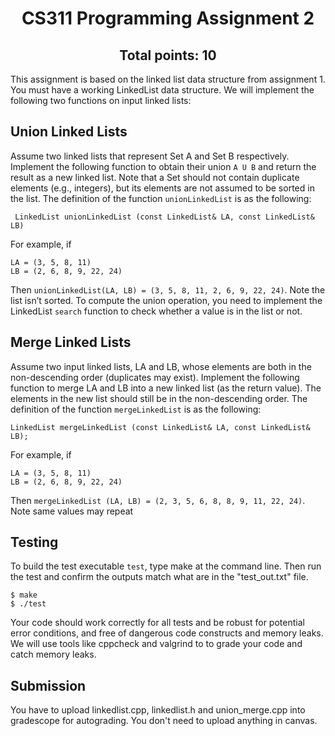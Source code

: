 <h1 align="center">CS311 Programming Assignment 2 </h1>
<h2 align="center">Total points: 10</h2>
This assignment is based on the linked list data structure from assignment 1. You must have a working LinkedList data structure.
We will implement the following two functions on input linked lists:

## Union Linked Lists
Assume two linked lists that represent Set A and Set B respectively. Implement the following function to obtain their union `A U B` and return the result as a new linked list. Note that a Set should not contain duplicate elements (e.g., integers), but its elements are not assumed to be sorted in the list. The definition of the function `unionLinkedList` is as the following:
```
 LinkedList unionLinkedList (const LinkedList& LA, const LinkedList& LB)
```
For example, if 
```
LA = (3, 5, 8, 11)
LB = (2, 6, 8, 9, 22, 24)
```
Then `unionLinkedList(LA, LB) = (3, 5, 8, 11, 2, 6, 9, 22, 24)`. Note the list isn’t sorted.
To compute the union operation, you need to implement the LinkedList `search` function to check whether a value is in the list or not.  
## Merge Linked Lists
Assume two input linked lists, LA and LB, whose elements are both in the non-descending order (duplicates may exist). Implement the following function to merge LA and LB into a new linked list (as the return value). The elements in the new list should still be in the non-descending order. The definition of the function `mergeLinkedList` is as the following:
```
LinkedList mergeLinkedList (const LinkedList& LA, const LinkedList& LB);

```
For example, if
```
LA = (3, 5, 8, 11)
LB = (2, 6, 8, 9, 22, 24)
```
Then `mergeLinkedList (LA, LB) = (2, 3, 5, 6, 8, 8, 9, 11, 22, 24)`. Note same values may repeat

## Testing
To build the test executable `test`, type make at the command line. Then run the test and confirm the outputs match what are in the "test_out.txt" file.
```
$ make
$ ./test
```
Your code should work correctly for all tests and be robust for potential error conditions, and free of dangerous code constructs and memory leaks. We will use tools like cppcheck and valgrind to to grade your code and catch memory leaks.

## Submission
You have to upload linkedlist.cpp, linkedlist.h and union_merge.cpp into gradescope for autograding. You don't need to upload anything in canvas.  
